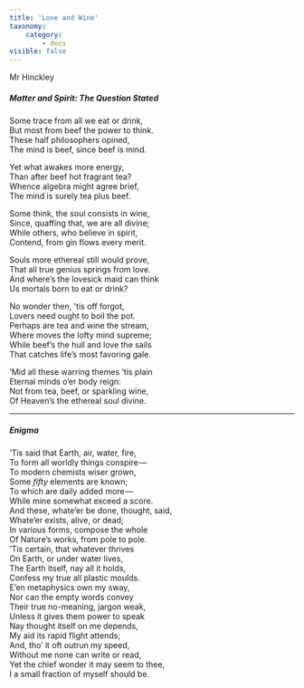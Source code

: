 ```yaml
---
title: 'Love and Wine'
taxonomy:
    category:
        - docs
visible: false
---
```


<div class="author">Mr Hinckley</div>

##### Matter and Spirit: The Question Stated

Some trace from all we eat or drink,  
But most from beef the power to think.  
These half philosophers opined,  
The mind is beef, since beef is mind.  

Yet what awakes more energy,  
Than after beef hot fragrant tea?  
Whence algebra might agree brief,  
The mind is surely tea plus beef.

Some think, the soul consists in wine,  
Since, quaffing that, we are all divine;  
While others, who believe in spirit,  
Contend, from gin flows every merit.  

Souls more ethereal still would prove,  
That all true genius springs from love.  
And where’s the lovesick maid can think  
Us mortals born to eat or drink?  

No wonder then, ’tis off forgot,  
Lovers need ought to boil the pot.  
Perhaps are tea and wine the stream,  
Where moves the lofty mind supreme;  
While beef’s the hull and love the sails  
That catches life’s most favoring gale.  

’Mid all these warring themes ’tis plain  
Eternal minds o’er body reign:  
Not from tea, beef, or sparkling wine,  
Of Heaven’s the ethereal soul divine.

---
##### Enigma

’Tis said that Earth, air, water, fire,  
To form all worldly things conspire —   
To modern chemists wiser grown,  
Some *fifty* elements are known;  
To which are daily added more —   
While mine somewhat exceed a score.  
And these, whate’er be done, thought, said,  
Whate’er exists, alive, or dead;  
In various forms, compose the whole  
Of Nature’s works, from pole to pole.  
’Tis certain, that whatever thrives  
On Earth, or under water lives,  
The Earth itself, nay all it holds,  
Confess my true all plastic moulds.  
E’en metaphysics own my sway,  
Nor can the empty words convey  
Their true no-meaning, jargon weak,  
Unless it gives them power to speak  
Nay thought itself on me depends,  
My aid its rapid flight attends;  
And, tho’ it oft outrun my speed,  
Without me none can write or read,  
Yet the chief wonder it may seem to thee,  
I a small fraction of myself should be.